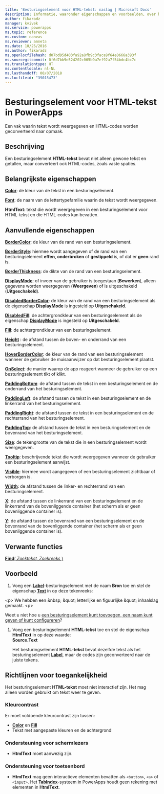 ```yaml
---
title: 'Besturingselement voor HTML-tekst: naslag | Microsoft Docs'
description: Informatie, waaronder eigenschappen en voorbeelden, over het besturingselement HTML-tekst
author: fikaradz
manager: kvivek
ms.service: powerapps
ms.topic: reference
ms.custom: canvas
ms.reviewer: anneta
ms.date: 10/25/2016
ms.author: fikaradz
ms.openlocfilehash: d07bd95d403fa92a8fb9c3faca9f64e8666a393f
ms.sourcegitcommit: 0f6d7bb9e524202c065b9a7ef92a7f54bdc4bc7c
ms.translationtype: HT
ms.contentlocale: nl-NL
ms.lasthandoff: 08/07/2018
ms.locfileid: "39015473"
---
```

# <a name="html-text-control-in-powerapps"></a>Besturingselement voor HTML-tekst in PowerApps
Een vak waarin tekst wordt weergegeven en HTML-codes worden geconverteerd naar opmaak.

## <a name="description"></a>Beschrijving
Een besturingselement **HTML-tekst** bevat niet alleen gewone tekst en getallen, maar converteert ook HTML-codes, zoals vaste spaties.

## <a name="key-properties"></a>Belangrijkste eigenschappen
**[Color](properties-color-border.md)**: de kleur van de tekst in een besturingselement.

**[Font](properties-text.md)**: de naam van de lettertypefamilie waarin de tekst wordt weergegeven.

**HtmlText**: tekst die wordt weergegeven in een besturingselement voor HTML-tekst en die HTML-codes kan bevatten.

## <a name="additional-properties"></a>Aanvullende eigenschappen
**[BorderColor](properties-color-border.md)**: de kleur van de rand van een besturingselement.

**[BorderStyle](properties-color-border.md)**: hiermee wordt aangegeven of de rand van een besturingselement **effen**, **onderbroken** of **gestippeld** is, of dat er **geen** rand is.

**[BorderThickness](properties-color-border.md)**: de dikte van de rand van een besturingselement.

**[DisplayMode](properties-core.md)**: of invoer van de gebruiker is toegestaan (**Bewerken**), alleen gegevens worden weergegeven (**Weergeven**) of is uitgeschakeld (**Uitgeschakeld**).

**[DisabledBorderColor](properties-color-border.md)**: de kleur van de rand van een besturingselement als de eigenschap **[DisplayMode](properties-core.md)** is ingesteld op **Uitgeschakeld**.

**[DisabledFill](properties-color-border.md)**: de achtergrondkleur van een besturingselement als de eigenschap **[DisplayMode](properties-core.md)** is ingesteld op **Uitgeschakeld**.

**[Fill](properties-color-border.md)**: de achtergrondkleur van een besturingselement.

**[Height](properties-size-location.md)** : de afstand tussen de boven- en onderrand van een besturingselement.

**[HoverBorderColor](properties-color-border.md)**: de kleur van de rand van een besturingselement wanneer de gebruiker de muisaanwijzer op dat besturingselement plaatst.

**[OnSelect](properties-core.md)**: de manier waarop de app reageert wanneer de gebruiker op een besturingselement tikt of klikt.

**[PaddingBottom](properties-size-location.md)**: de afstand tussen de tekst in een besturingselement en de onderrand van het besturingselement.

**[PaddingLeft](properties-size-location.md)**: de afstand tussen de tekst in een besturingselement en de linkerrand van het besturingselement.

**[PaddingRight](properties-size-location.md)**: de afstand tussen de tekst in een besturingselement en de rechterrand van het besturingselement.

**[PaddingTop](properties-size-location.md)**: de afstand tussen de tekst in een besturingselement en de bovenrand van het besturingselement.

**[Size](properties-text.md)**: de tekengrootte van de tekst die in een besturingselement wordt weergegeven.

**[Tooltip](properties-core.md)**: beschrijvende tekst die wordt weergegeven wanneer de gebruiker een besturingselement aanwijst.

**[Visible](properties-core.md)**: hiermee wordt aangegeven of een besturingselement zichtbaar of verborgen is.

**[Width](properties-size-location.md)**: de afstand tussen de linker- en rechterrand van een besturingselement.

**[X](properties-size-location.md)**: de afstand tussen de linkerrand van een besturingselement en de linkerrand van de bovenliggende container (het scherm als er geen bovenliggende container is).

**[Y](properties-size-location.md)**: de afstand tussen de bovenrand van een besturingselement en de bovenrand van de bovenliggende container (het scherm als er geen bovenliggende container is).

## <a name="related-functions"></a>Verwante functies
[**Find**( *Zoektekst*, *Zoekreeks* )](../functions/function-find.md)

## <a name="example"></a>Voorbeeld
1. Voeg een **[Label](control-text-box.md)**-besturingselement met de naam **Bron** toe en stel de eigenschap **[Text](properties-core.md)** in op deze tekenreeks:

\<p> We hebben een \&nbsp; \&quot; letterlijke en figuurlijke \&quot; inhaalslag gemaakt. \<p>

Weet u niet hoe u [een besturingselement kunt toevoegen, een naam kunt geven of kunt configureren](../add-configure-controls.md)?

1. Voeg een besturingselement **HTML-tekst** toe en stel de eigenschap **HtmlText** in op deze waarde:<br>
   **Source.Text**
   
     Het besturingselement **HTML-tekst** bevat dezelfde tekst als het besturingselement **[Label](control-text-box.md)**, maar de codes zijn geconverteerd naar de juiste tekens.


## <a name="accessibility-guidelines"></a>Richtlijnen voor toegankelijkheid
Het besturingselement **HTML-tekst** moet niet interactief zijn. Het mag alleen worden gebruikt om tekst weer te geven.

### <a name="color-contrast"></a>Kleurcontrast
Er moet voldoende kleurcontrast zijn tussen:
* **[Color](properties-color-border.md)** en **[Fill](properties-color-border.md)**
* Tekst met aangepaste kleuren en de achtergrond

### <a name="screen-reader-support"></a>Ondersteuning voor schermlezers
* **HtmlText** moet aanwezig zijn.

### <a name="keyboard-support"></a>Ondersteuning voor toetsenbord
* **HtmlText** mag geen interactieve elementen bevatten als `<button>`, `<a>` of `<input>`. Het **[TabIndex](properties-accessibility.md)**-systeem in PowerApps houdt geen rekening met elementen in **HtmlText**.
